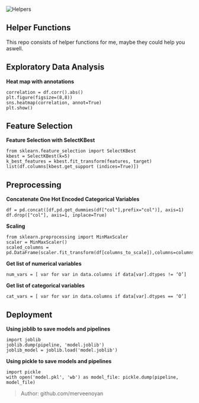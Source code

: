 ﻿
![Helpers](https://images-wixmp-ed30a86b8c4ca887773594c2.wixmp.com/f/05df8cc2-4413-4a7c-93c7-dbf7991b18a7/ddz9ebz-a8b8ba76-12be-44a6-b2e2-2e71a3da836c.png/v1/fill/w_1280,h_420,q_80,strp/helpers_new_by_markdownimgmn_ddz9ebz-fullview.jpg?token=eyJ0eXAiOiJKV1QiLCJhbGciOiJIUzI1NiJ9.eyJzdWIiOiJ1cm46YXBwOiIsImlzcyI6InVybjphcHA6Iiwib2JqIjpbW3siaGVpZ2h0IjoiPD00MjAiLCJwYXRoIjoiXC9mXC8wNWRmOGNjMi00NDEzLTRhN2MtOTNjNy1kYmY3OTkxYjE4YTdcL2RkejllYnotYThiOGJhNzYtMTJiZS00NGE2LWIyZTItMmU3MWEzZGE4MzZjLnBuZyIsIndpZHRoIjoiPD0xMjgwIn1dXSwiYXVkIjpbInVybjpzZXJ2aWNlOmltYWdlLm9wZXJhdGlvbnMiXX0.NuORQgZXDNMoX9_76S4aM3G9bl_HtdikntfLa9p3Pqk)
## Helper Functions

This repo consists of helper functions for me, maybe they could help you aswell.

## Exploratory Data Analysis
**Heat map with annotations**

    correlation = df.corr().abs()
    plt.figure(figsize=(8,8))
    sns.heatmap(correlation, annot=True)
    plt.show()
## Feature Selection
**Feature Selection with SelectKBest**

    from sklearn.feature_selection import SelectKBest
    kbest = SelectKBest(k=5)
    k_best_features = kbest.fit_transform(features, target)
    list(df.columns[kbest.get_support (indices=True)])
## Preprocessing
**Concatenate One Hot Encoded Categorical Variables**

    df = pd.concat([df,pd.get_dummies(df["col"],prefix="col")], axis=1)
    df.drop(["col"], axis=1, inplace=True)
**Scaling**

    from sklearn.preprocessing import MinMaxScaler
    scaler = MinMaxScaler()
    scaled_columns = pd.DataFrame(scaler.fit_transform(df[columns_to_scale]),columns=columns_to_scale)
**Get list of numerical variables**

    num_vars = [ var for var in data.columns if data[var].dtypes != ‘O’]
    
**Get list of categorical variables**

    cat_vars = [ var for var in data.columns if data[var].dtypes == ‘O’]
## Deployment
**Using joblib to save models and pipelines**

    import joblib
    joblib.dump(pipeline, 'model.joblib')
    joblib_model = joblib.load('model.joblib')
**Using pickle to save models and pipelines**

    import pickle
    with open('model.pkl', 'wb') as model_file: pickle.dump(pipeline, model_file)
    
> Author: github.com/merveenoyan



